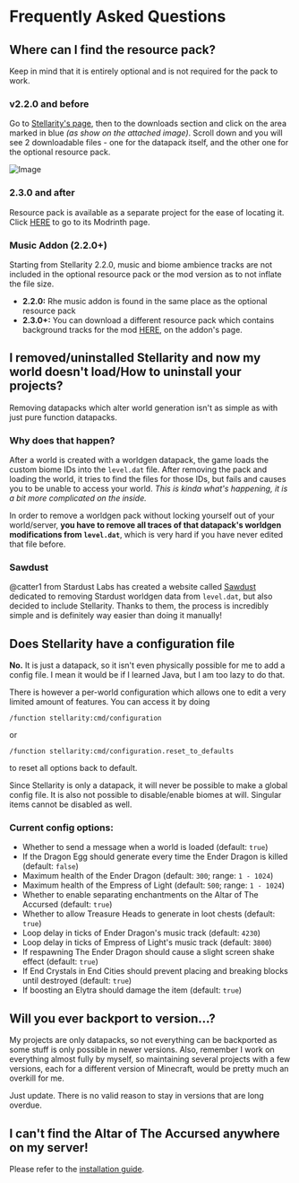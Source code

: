 # Frequently Asked Questions

## Where can I find the resource pack?

Keep in mind that it is entirely optional and is not required for the pack to work.

### v2.2.0 and before
Go to [Stellarity's page](https://modrinth.com/datapack/stellarity), then to the downloads section and click on the area marked in blue *(as show on the attached image)*. Scroll down and you will see 2 downloadable files - one for the datapack itself, and the other one for the optional resource pack.

![Image](https://media.discordapp.net/attachments/1215780817805246495/1215780968669909013/wNYvUxe.png?ex=66107443&is=65fdff43&hm=203e37379ce1d32dd158b817ae066e9d26e967ddd444fa3d4483299be4ee4286&=&format=webp&quality=lossless)

### 2.3.0 and after
Resource pack is available as a separate project for the ease of locating it. Click [HERE](https://modrinth.com/project/stellarity-optional-resource-pack) to go to its Modrinth page.

### Music Addon (2.2.0+)
Starting from Stellarity 2.2.0, music and biome ambience tracks are not included in the optional resource pack or the mod version as to not inflate the file size.

- **2.2.0:** Rhe music addon is found in the same place as the optional resource pack
- **2.3.0+:** You can download a different resource pack which contains background tracks for the mod [HERE](https://modrinth.com/project/stellarity-music-addon), on the addon's page.

## I removed/uninstalled Stellarity and now my world doesn't load/How to uninstall your projects?

Removing datapacks which alter world generation isn't as simple as with just pure function datapacks.

### Why does that happen?
After a world is created with a worldgen datapack, the game loads the custom biome IDs into the `level.dat` file. After removing the pack and loading the world, it tries to find the files for those IDs, but fails and causes you to be unable to access your world. *This is kinda what's happening, it is a bit more complicated on the inside.*

In order to remove a worldgen pack without locking yourself out of your world/server, **you have to remove all traces of that datapack's worldgen modifications from `level.dat`**, which is very hard if you have never edited that file before.

### Sawdust
@catter1 from Stardust Labs has created a website called [Sawdust](https://sawdust.catter1.com/tools/level-editor) dedicated to removing Stardust worldgen data from `level.dat`, but also decided to include Stellarity. Thanks to them, the process is incredibly simple and is definitely way easier than doing it manually!

## Does Stellarity have a configuration file

**No.** It is just a datapack, so it isn't even physically possible for me to add a config file. I mean it would be if I learned Java, but I am too lazy to do that.

There is however a per-world configuration which allows one to edit a very limited amount of features. You can access it by doing
```properties
/function stellarity:cmd/configuration
```
or
```properties
/function stellarity:cmd/configuration.reset_to_defaults
```
to reset all options back to default.

Since Stellarity is only a datapack, it will never be possible to make a global config file. It is also not possible to disable/enable biomes at will. Singular items cannot be disabled as well.

### Current config options:
- Whether to send a message when a world is loaded (default: `true`)
- If the Dragon Egg should generate every time the Ender Dragon is killed (default: `false`)
- Maximum health of the Ender Dragon (default: `300`; range: `1 - 1024`)
- Maximum health of the Empress of Light (default: `500`; range: `1 - 1024`)
- Whether to enable separating enchantments on the Altar of The Accursed (default: `true`)
- Whether to allow Treasure Heads to generate in loot chests (default: `true`)
- Loop delay in ticks of Ender Dragon's music track (default: `4230`)
- Loop delay in ticks of Empress of Light's music track (default: `3800`)
- If respawning The Ender Dragon should cause a slight screen shake effect (default: `true`)
- If End Crystals in End Cities should prevent placing and breaking blocks until destroyed (default: `true`)
- If boosting an Elytra should damage the item (default: `true`)

## Will you ever backport to version...?
My projects are only datapacks, so not everything can be backported as some stuff is only possible in newer versions. Also, remember I work on everything almost fully by myself, so maintaining several projects with a few versions, each for a different version of Minecraft, would be pretty much an overkill for me.

Just update. There is no valid reason to stay in versions that are long overdue.

## I can't find the Altar of The Accursed anywhere on my server!

Please refer to the [installation guide](installation.md#installing-on-servers).
